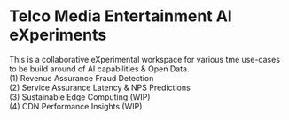 # Telco Media Entertainment AI eXperiments
This is a collaborative eXperimental workspace for various tme use-cases to be build around of AI capabilities & Open Data.<br>
(1) Revenue Assurance Fraud Detection<br>
(2) Service Assurance Latency & NPS Predictions<br>
(3) Sustainable Edge Computing (WIP)<br> 
(4) CDN Performance Insights (WIP) <br>